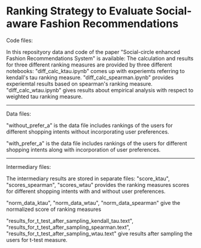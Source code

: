 # Ranking Strategy to Evaluate Social-aware Fashion Recommendations

Code files:

In this reposityory data and code of the paper "Social-circle enhanced Fashion Recommendations System" is available:
The calculation and results for three different ranking measures are provided by three different notebooks:
"diff_calc_ktau.ipynb" comes up with experiemts referring to kendall's tau ranking measure.
"diff_calc_spearman.ipynb" provides experiemtal results based on spearman's ranking measure.
"diff_calc_wtau.ipynb" gives results about empirical analysis with respect to weighted tau ranking measure.

-------------------------

Data files:

"without_prefer_a" is the data file includes rankings of the users for different shopping intents without incorporating user preferences.

"with_prefer_a" is the data file includes rankings of the users for different shopping intents along with incorporation of user preferences.


---------------------------

Intermediary files:

The intermediary results are stored in separate files:
"score_ktau", "scores_spearman", "scores_wtau" provides the ranking measures scores for different shopping intents with and without user preferences.

"norm_data_ktau", "norm_data_wtau", "norm_data_spearman" give the normalized score of ranking measures

"results_for_t_test_after_sampling_kendall_tau.text", "results_for_t_test_after_sampling_spearman.text", "results_for_t_test_after_sampling_wtau.text" give results after sampling the users for t-test measure.

